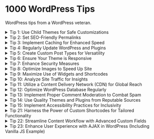 # 1000 WordPress Tips

WordPress tips from a WordPress veteran.

<details>
<summary>Tip 1: Use Child Themes for Safe Customizations</summary>
Employ child themes to safely customize your WordPress site. This ensures that your modifications are preserved when the parent theme is updated, maintaining both functionality and design integrity over time.
</details>

<details>
<summary>Tip 2: Set SEO-Friendly Permalinks</summary>
Configure permalinks to be SEO-friendly. This involves using URLs that clearly describe the content of the page, improving both user experience and search engine rankings.
</details>

<details>
<summary>Tip 3: Implement Caching for Enhanced Speed</summary>
Utilize caching plugins in WordPress to speed up your site. Caching stores frequently accessed data, significantly reducing load times and improving overall site performance.
</details>

<details>
<summary>Tip 4: Regularly Update WordPress and Plugins</summary>
Regularly update WordPress and its plugins. This is crucial for security and to ensure you have the latest features and bug fixes.
</details>

<details>
<summary>Tip 5: Create Custom Post Types for Versatility</summary>
Make use of custom post types to add versatility to your site. This allows you to create a variety of content types with different features, catering to specific needs.
</details>

<details>
<summary>Tip 6: Ensure Your Theme is Responsive</summary>
Choose or modify your theme to be responsive. A responsive design ensures that your website is easily navigable and looks great on all devices, from desktops to smartphones.
</details>

<details>
<summary>Tip 7: Enhance Security Measures</summary>
Strengthen your WordPress site's security by implementing measures like strong passwords, limiting login attempts, and using security plugins. Regularly backup your site to protect against data loss.
</details>

<details>
<summary>Tip 8: Optimize Images to Speed Up Site</summary>
Optimize images by compressing them and using the correct file formats. This reduces page load times, enhancing user experience and SEO.
</details>

<details>
<summary>Tip 9: Maximize Use of Widgets and Shortcodes</summary>
Utilize widgets and shortcodes to add functionality and design elements to your WordPress site easily. They offer a way to add complex features without needing to code.
</details>

<details>
<summary>Tip 10: Analyze Site Traffic for Insights</summary>
Regularly monitor and analyze your website traffic using tools like Google Analytics. Understanding your audience's behavior helps in making data-driven decisions to improve your site.
</details>

<details>
<summary>Tip 11: Utilize a Content Delivery Network (CDN) for Global Reach</summary>
Implement a Content Delivery Network (CDN) to enhance your website's performance on a global scale. A CDN distributes your site's content across multiple servers worldwide, ensuring that users access data from a location closest to them. This significantly reduces load times, especially for an international audience. It also helps in handling high traffic loads and protecting against DDoS attacks. Popular CDNs like Cloudflare or MaxCDN integrate seamlessly with WordPress, offering an easy setup process.
</details>

<details>
<summary>Tip 12: Optimize WordPress Database Regularly</summary>
Regular database optimization is crucial for maintaining your WordPress site's performance. Over time, your database accumulates overhead due to activities like post revisions, deleted items, and transient options. Tools like WP-Optimize or plugins like WP-Sweep can help clean up your database, removing unnecessary data and reducing its size. This process can improve your website's speed and efficiency, and it's recommended to schedule regular database cleanups.
</details>

<details>
<summary>Tip 13: Implement Proper Comment Moderation to Combat Spam</summary>
Effectively managing comments is vital for keeping your WordPress site professional and spam-free. Implementing a robust comment moderation system helps in filtering out spam and maintaining the quality of user-generated content. Use plugins like Akismet to automatically detect and filter out spam comments. Additionally, adjusting the WordPress discussion settings to require manual approval for comments, or setting up a list of keywords for automatic moderation, can significantly reduce the amount of spam and improve the overall user experience.
</details>

<details>
<summary>Tip 14: Use Quality Themes and Plugins from Reputable Sources</summary>
The foundation of a secure and well-functioning WordPress site lies in using high-quality themes and plugins. Always choose themes and plugins from reputable sources like the WordPress Theme Directory or well-known third-party developers. This ensures that the code is well-written, regularly updated, and free from malicious code. Before installation, check user reviews, the frequency of updates, and compatibility with your version of WordPress. A poorly coded theme or plugin can introduce vulnerabilities, slow down your site, and create compatibility issues.
</details>

<details>
<summary>Tip 15: Implement Accessibility Practices for Inclusivity</summary>
Making your WordPress site accessible is not just a good practice but is essential for inclusivity. Follow the Web Content Accessibility Guidelines (WCAG) to ensure that your site is usable by people with various disabilities. This includes providing alt text for images, ensuring proper color contrast, using clear and consistent navigation, and enabling keyboard navigation. Some WordPress themes are designed with accessibility in mind, but it's also important to regularly audit your site for accessibility issues. Plugins like WP Accessibility can help in making your site more accessible.
</details>

<details>
<summary>Tip 21: Harness the Power of Custom Shortcodes for Tailored Functionality</summary>
Elevate your WordPress site's functionality and user experience by creating custom shortcodes. Shortcodes in WordPress are little bits of code that allow you to do various things with little effort. They can be used to add custom content, features, or even complex layouts to your posts and pages easily. For instance, you could create a shortcode that embeds a custom-designed call-to-action button or a unique content layout.

Here's a basic example of how to create a custom shortcode in your theme's `functions.php` file or a custom plugin:

```php
function custom_cta_shortcode($atts, $content = null) {
    // Attributes
    $atts = shortcode_atts(
        array(
            'url' => '#',
            'color' => 'blue',
        ),
        $atts,
        'custom_cta'
    );

    // Return HTML
    return '<a href="' . esc_url($atts['url']) . '" class="custom-cta" style="background-color:' . esc_attr($atts['color']) . ';">' . do_shortcode($content) . '</a>';
}
add_shortcode('custom_cta', 'custom_cta_shortcode');
```

With this shortcode, `[custom_cta url="https://example.com" color="red"]Click Here![/custom_cta]`, you can insert a customized call-to-action button anywhere in your content. It's a powerful way to add custom elements to your site without repeating code, and it can be tailored to suit any specific requirement. Remember, the key is to be creative and structure your shortcodes to cater to the unique demands of your site's theme and audience.
</details>

<details>
<summary>Tip 22: Streamline Content Workflow with Advanced Custom Fields</summary>
Transform the way you manage and present content on your WordPress site by integrating the Advanced Custom Fields (ACF) plugin. This powerful tool allows you to add custom data fields to your posts, pages, and custom post types, providing a more tailored editing experience. With ACF, you can create intuitive fields for text, images, galleries, relationships, and more, enabling editors to easily input and manage content without delving into code.

Here’s a simple example to add a custom image field to a post:

1. **Install the ACF Plugin**: First, install and activate the Advanced Custom Fields plugin from the WordPress plugin repository.

2. **Create a New Field Group**: Navigate to `Custom Fields` in your WordPress dashboard and click `Add New`. Name your field group, like "Custom Post Images".

3. **Add a Field**: Click on `Add Field`. You can name this field "Featured Image" and select the field type as `Image`. Configure the settings as needed, such as return format (e.g., image URL or image array).

4. **Set Location Rules**: Below, set the rules for where this field group should appear, for instance, on all posts or specific post types.

5. **Use the Field in Your Theme**: To display this custom field in your theme, you can use ACF's API in your template files. Here's a basic example in PHP:

   ```php
   <?php 
   $featured_image = get_field('featured_image');
   if( $featured_image ): ?>
       <img src="<?php echo esc_url($featured_image['url']); ?>" alt="<?php echo esc_attr($featured_image['alt']); ?>" />
   <?php endif; ?>
   ```

By using ACF, you can drastically reduce the reliance on custom code and provide a more user-friendly content management system, tailoring your WordPress site to fit your specific content needs and streamlining the content creation process.
</details>

<details>
<summary>Tip 23: Enhance User Experience with AJAX in WordPress (Including Vanilla JS Example)</summary>
Elevate the interactivity and responsiveness of your WordPress site by incorporating AJAX (Asynchronous JavaScript and XML). AJAX allows web pages to update content dynamically without requiring a page reload, enhancing the user experience. This is particularly useful for features like search forms, content filters, and submitting comments.

Here's a basic example of how you can use AJAX in WordPress for a custom search form, first with jQuery and then with vanilla JavaScript:

### Using jQuery:

1. **Enqueue JavaScript File** (jQuery): In your theme’s `functions.php`:

   ```php
   function enqueue_ajax_search_jquery() {
       wp_enqueue_script('ajax-search-jquery', get_template_directory_uri() . '/js/ajax-search-jquery.js', array('jquery'), null, true);
       wp_localize_script('ajax-search-jquery', 'wp_ajax',
           array('ajax_url' => admin_url('admin-ajax.php'))
       );
   }
   add_action('wp_enqueue_scripts', 'enqueue_ajax_search_jquery');
   ```

2. **JavaScript for AJAX Request** (jQuery): In your `ajax-search-jquery.js`:

   ```javascript
   jQuery(document).ready(function($) {
       $('#search-form').submit(function(event) {
           event.preventDefault();
           var searchQuery = $('#search-input').val();

           $.ajax({
               url: wp_ajax.ajax_url,
               type: 'post',
               data: {
                   action: 'ajax_search',
                   query: searchQuery
               },
               success: function(result) {
                   $('#search-results').html(result);
               }
           });
       });
   });
   ```

### Using Vanilla JavaScript:

1. **Enqueue JavaScript File** (Vanilla JS): Modify your `functions.php` to enqueue a vanilla JavaScript file:

   ```php
   function enqueue_ajax_search_vanilla() {
       wp_enqueue_script('ajax-search-vanilla', get_template_directory_uri() . '/js/ajax-search-vanilla.js', null, null, true);
       wp_localize_script('ajax-search-vanilla', 'wp_ajax',
           array('ajax_url' => admin_url('admin-ajax.php'))
       );
   }
   add_action('wp_enqueue_scripts', 'enqueue_ajax_search_vanilla');
   ```

2. **JavaScript for AJAX Request** (Vanilla JS): In your `ajax-search-vanilla.js`:

   ```javascript
   document.addEventListener('DOMContentLoaded', function() {
       var form = document.getElementById('search-form');
       form.addEventListener('submit', function(event) {
           event.preventDefault();
           var searchQuery = document.getElementById('search-input').value;

           var xhr = new XMLHttpRequest();
           xhr.open('POST', wp_ajax.ajax_url, true);
           xhr.setRequestHeader('Content-Type', 'application/x-www-form-urlencoded');
           xhr.onload = function() {
               if (xhr.status === 200) {
                   document.getElementById('search-results').innerHTML = xhr.responseText;
               }
           };
           xhr.send('action=ajax_search&query=' + encodeURIComponent(searchQuery));
       });
   });
   ```

3. **Handle AJAX Request in PHP**: (Same for both jQuery and Vanilla JS): In your theme’s `functions.php`, add the function to handle the AJAX request:

   ```php
   function ajax_search() {
       $query = esc_attr($_POST['query']);
       $search_query = new WP_Query(array('s' => $query));

       if($search_query->have_posts()) {
           while($search_query->have_posts()) {
               $search_query->the_post();
               echo '<div>' . get_the_title() . '</div>';
           }
       } else {
           echo 'No results found';
       }
       wp_die();
   }
   add_action('wp_ajax_nopriv_ajax_search', 'ajax_search');
   add_action('wp_ajax_ajax_search', 'ajax_search');
   ```

This setup allows users to enjoy a smoother, more dynamic search experience on your WordPress site, using either jQuery or vanilla JavaScript. AJAX is a versatile tool for creating modern, user-friendly interfaces.

</details>
